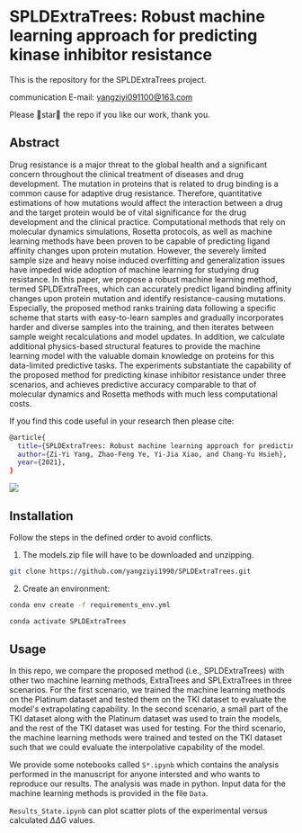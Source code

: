 # SPLDExtraTrees: Robust machine learning approach for predicting kinase inhibitor resistance

This is the repository for the SPLDExtraTrees project.

communication E-mail: yangziyi091100@163.com

Please 🌟star🌟 the repo if you like our work, thank you.

## Abstract
Drug resistance is a major threat to the global health and a significant concern throughout the clinical treatment of diseases and drug development. The mutation in proteins that is related to drug binding is a common cause for adaptive drug resistance. Therefore, quantitative estimations of how mutations would affect the interaction between a drug and the target protein would be of vital significance for the drug development and the clinical practice. Computational methods that rely on molecular dynamics simulations, Rosetta protocols, as well as machine learning methods have been proven to be capable of predicting ligand affinity changes upon protein mutation. However, the severely limited sample size and heavy noise induced overfitting and generalization issues have impeded wide adoption of machine learning for studying drug resistance. In this paper, we propose a robust machine learning method, termed SPLDExtraTrees, which can accurately predict ligand binding affinity changes upon protein mutation and identify resistance-causing mutations. Especially, the proposed method ranks training data following a specific scheme that starts with easy-to-learn samples and gradually incorporates harder and diverse samples into the training, and then iterates between sample weight recalculations and model updates. In addition, we calculate additional physics-based structural features to provide the machine learning model with the valuable domain knowledge on proteins for this data-limited predictive tasks. The experiments substantiate the capability of the proposed method for predicting kinase inhibitor resistance under three scenarios, and achieves predictive accuracy comparable to that of molecular dynamics and Rosetta methods with much less computational costs.

If you find this code useful in your research then please cite:
```bash
@article{
  title={SPLDExtraTrees: Robust machine learning approach for predicting kinase inhibitor resistance},
  author={Zi-Yi Yang, Zhao-Feng Ye, Yi-Jia Xiao, and Chang-Yu Hsieh},
  year={2021},
}
```

![](https://github.com/yangziyi1990/SPLDExtraTrees/blob/main/Figure1_pipeline.png)

## Installation

Follow the steps in the defined order to avoid conflicts.

1. The models.zip file will have to be downloaded and unzipping.

```bash
git clone https://github.com/yangziyi1990/SPLDExtraTrees.git
```

2. Create an environment:

```bash
conda env create -f requirements_env.yml

conda activate SPLDExtraTrees
```



## Usage

In this repo, we compare the proposed method (i.e., SPLDExtraTrees) with other two machine learning methods, ExtraTrees and SPLExtraTrees in three scenarios. For the first scenario, we trained the machine learning methods on the Platinum dataset and tested them on the TKI dataset to evaluate the model's extrapolating capability. In the second scenario, a small part of the TKI dataset along with the Platinum dataset was used to train the models, and the rest of the TKI dataset was used for testing. For the third scenario, the machine learning methods were trained and tested on the TKI dataset such that we could evaluate the interpolative capability of the model.

We provide some notebooks called `S*.ipynb` which contains the analysis performed in the manuscript for anyone intersted and who wants to reproduce our results. The analysis was made in python. Input data for the machine learning methods is provided in the file `Data`.

`Results_State.ipynb` can plot scatter plots of the experimental versus calculated $\Delta\Delta$G values.














